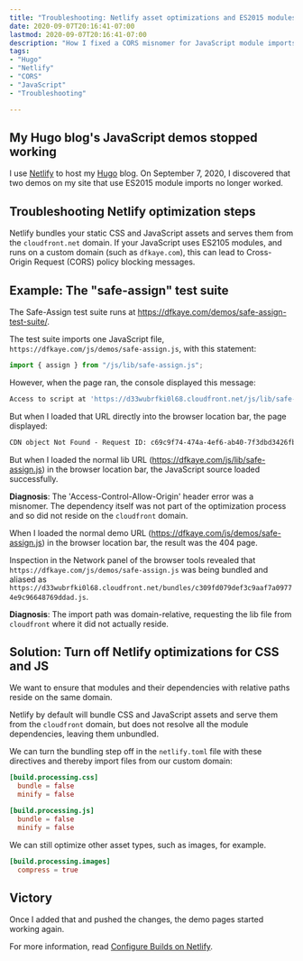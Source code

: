 ```yaml
---
title: "Troubleshooting: Netlify asset optimizations and ES2015 modules"
date: 2020-09-07T20:16:41-07:00
lastmod: 2020-09-07T20:16:41-07:00
description: "How I fixed a CORS misnomer for JavaScript module imports by customizing how Netlify bundles CSS and JavaScript assets for Hugo."
tags:
- "Hugo"
- "Netlify"
- "CORS"
- "JavaScript"
- "Troubleshooting"

---
```


## My Hugo blog's JavaScript demos stopped working

I use [Netlify](https://www.netlify.com) to host my [Hugo](https://gohugo.io) blog. On <time>September 7, 2020</time>, I discovered that two demos on my site that use ES2015 module imports no longer worked. 

<!--more-->

## Troubleshooting Netlify optimization steps

Netlify bundles your static CSS and JavaScript assets and serves them from the `cloudfront.net` domain. If your JavaScript uses ES2105 modules, and runs on a custom domain (such as `dfkaye.com`), this can lead to Cross-Origin Request (CORS) policy blocking messages.

## Example: The "safe-assign" test suite

The Safe-Assign test suite runs at https://dfkaye.com/demos/safe-assign-test-suite/.

The test suite imports one JavaScript file, `https://dfkaye.com/js/demos/safe-assign.js`, with this statement:

```js
import { assign } from "/js/lib/safe-assign.js";
```

However, when the page ran, the console displayed this message:

```js
Access to script at 'https://d33wubrfki0l68.cloudfront.net/js/lib/safe-assign.js' from origin 'https://dfkaye.com' has been blocked by CORS policy: No 'Access-Control-Allow-Origin' header is present on the requested resource.
```

But when I loaded that URL directly into the browser location bar, the page displayed:

```html
CDN object Not Found - Request ID: c69c9f74-474a-4ef6-ab40-7f3dbd3426fb-17861605
```

But when I loaded the normal lib URL (https://dfkaye.com/js/lib/safe-assign.js) in the browser location bar, the JavaScript source loaded successfully.

**Diagnosis**: The 'Access-Control-Allow-Origin' header error was a misnomer. The dependency itself was not part of the optimization process and so did not reside on the `cloudfront` domain.

When I loaded the normal demo URL (https://dfkaye.com/js/demos/safe-assign.js) in the browser location bar, the result was the 404 page.

Inspection in the Network panel of the browser tools revealed that `https://dfkaye.com/js/demos/safe-assign.js` was being bundled and aliased as 
`https://d33wubrfki0l68.cloudfront.net/bundles/c309fd079def3c9aaf7a09774e9c96648769ddad.js`.

**Diagnosis**: The import path was domain-relative, requesting the lib file from `cloudfront` where it did not actually reside.

## Solution: Turn off Netlify optimizations for CSS and JS

We want to ensure that modules and their dependencies with relative paths reside on the same domain.

Netlify by default will bundle CSS and JavaScript assets and serve them from the `cloudfront` domain, but does not resolve all the module dependencies, leaving them unbundled.

We can turn the bundling step off in the `netlify.toml` file with these directives and thereby import files from our custom domain:

```toml
[build.processing.css]
  bundle = false
  minify = false

[build.processing.js]
  bundle = false
  minify = false
```

We can still optimize other asset types, such as images, for example.

```toml
[build.processing.images]
  compress = true
```

## Victory

Once I added that and pushed the changes, the demo pages started working again.

For more information, read [Configure Builds on Netlify](https://docs.netlify.com/configure-builds/file-based-configuration/#post-processing).

